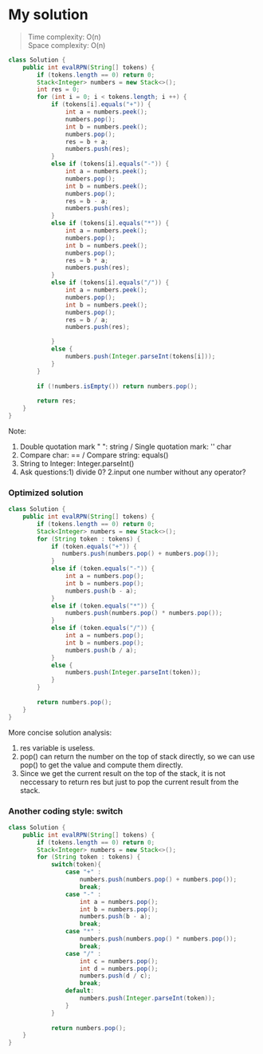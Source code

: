 # My solution
> Time complexity: O(n) <br> Space complexity: O(n)
```Java
class Solution {
    public int evalRPN(String[] tokens) {
        if (tokens.length == 0) return 0;
        Stack<Integer> numbers = new Stack<>();
        int res = 0;
        for (int i = 0; i < tokens.length; i ++) {
            if (tokens[i].equals("+")) {
                int a = numbers.peek();
                numbers.pop();
                int b = numbers.peek();
                numbers.pop();
                res = b + a;
                numbers.push(res);
            }
            else if (tokens[i].equals("-")) {
                int a = numbers.peek();
                numbers.pop();
                int b = numbers.peek();
                numbers.pop();
                res = b - a;
                numbers.push(res);
            }
            else if (tokens[i].equals("*")) {
                int a = numbers.peek();
                numbers.pop();
                int b = numbers.peek();
                numbers.pop();
                res = b * a;
                numbers.push(res);
            }
            else if (tokens[i].equals("/")) {
                int a = numbers.peek();
                numbers.pop();
                int b = numbers.peek();
                numbers.pop();
                res = b / a;
                numbers.push(res);

            }
            else {
                numbers.push(Integer.parseInt(tokens[i]));
            }
        }
        
        if (!numbers.isEmpty()) return numbers.pop();
        
        return res;
    }
}
```
Note:<br>
1. Double quotation mark " ": string / Single quotation mark: '' char
2. Compare char: == / Compare string: equals()
3. String to Integer: Integer.parseInt()
4. Ask questions:1) divide 0? 2.input one number without any operator?
### Optimized solution
```Java
class Solution {
    public int evalRPN(String[] tokens) {
        if (tokens.length == 0) return 0;
        Stack<Integer> numbers = new Stack<>();
        for (String token : tokens) {
            if (token.equals("+")) {
               numbers.push(numbers.pop() + numbers.pop());
            }
            else if (token.equals("-")) {
                int a = numbers.pop();
                int b = numbers.pop();
                numbers.push(b - a);
            }
            else if (token.equals("*")) {
                numbers.push(numbers.pop() * numbers.pop());
            }
            else if (token.equals("/")) {
                int a = numbers.pop();
                int b = numbers.pop();
                numbers.push(b / a);
            }
            else {
                numbers.push(Integer.parseInt(token));
            }
        }
        
        return numbers.pop();
    }
}
```
More concise solution analysis:<br>
1. res variable is useless.
2. pop() can return the number on the top of stack directly, so we can use pop() to get the value and compute them directly.
3. Since we get the current result on the top of the stack, it is not neccessary to return res but just to pop the current result from the stack.
### Another coding style: switch
```Java
class Solution {
    public int evalRPN(String[] tokens) {
        if (tokens.length == 0) return 0;
        Stack<Integer> numbers = new Stack<>();
        for (String token : tokens) {
            switch(token){
                case "+" :  
                    numbers.push(numbers.pop() + numbers.pop());
                    break;
                case "-" :  
                    int a = numbers.pop();
                    int b = numbers.pop();
                    numbers.push(b - a);
                    break;
                case "*" :  
                    numbers.push(numbers.pop() * numbers.pop());
                    break;
                case "/" :  
                    int c = numbers.pop();
                    int d = numbers.pop();
                    numbers.push(d / c);
                    break;
                default:    
                    numbers.push(Integer.parseInt(token));
                }
            }
        
            return numbers.pop();
    }
}
```
